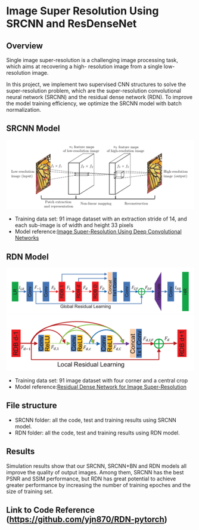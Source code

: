 # Image Super Resolution Using SRCNN and ResDenseNet
## Overview
Single image super-resolution is a challenging image processing task, which aims at recovering a high- resolution image from a single low-resolution image.

In this project, we implement two supervised CNN structures to solve the super-resolution problem, which are the super-resolution convolutional neural network (SRCNN) and the residual dense network (RDN). To improve the model training efficiency, we optimize the SRCNN model with batch normalization. 

## SRCNN Model
![SRCNN](img/SRCNN.png)
* Training data set: 91 image dataset with an extraction stride of 14, and each sub-image is of width and height 33 pixels
* Model reference:[Image Super-Resolution Using Deep Convolutional Networks](http://mmlab.ie.cuhk.edu.hk/projects/SRCNN.html)

## RDN Model
![RDN_1](img/RDN_1.png) 
![RDN_2](img/RDN_2.png)
* Training data set: 91 image dataset with four corner and a central crop
* Model reference:[Residual Dense Network for Image Super-Resolution](https://arxiv.org/pdf/1802.08797.pdf)

## File structure
* SRCNN folder: all the code, test and training results using SRCNN model.
* RDN folder: all the code, test and training results using RDN model.

## Results 
Simulation results show that our SRCNN, SRCNN+BN and RDN models all improve the quality of output images. Among them, SRCNN has the best PSNR and SSIM performance, but RDN has great potential to achieve greater performance by increasing the number of training epoches and the size of training set.

## Link to Code Reference (https://github.com/yjn870/RDN-pytorch)
